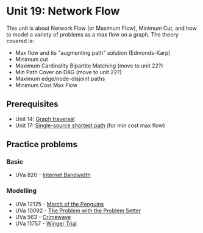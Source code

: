 # Unit 19: Network Flow
This unit is about Network Flow (or Maximum Flow), Minimum Cut, and how to model a variety of problems as a max flow on a graph. The theory covered is:
- Max flow and its "augmenting path" solution (Edmonds-Karp)
- Minimum cut
- Maximum Cardinality Bipartite Matching (move to unit 22?)
- Min Path Cover on DAG (move to unit 22?)
- Maximum edge/node-disjoint paths
- Minimum Cost Max Flow

## Prerequisites
- Unit 14: [Graph traversal](../14-traversal)
- Unit 17: [Single-source shortest path](../17-single-source-shortest-path) (for min cost max flow)

## Practice problems

### Basic
- UVa 820 - [Internet Bandwidth](https://uva.onlinejudge.org/external/8/820.pdf)

### Modelling
- UVa 12125 - [March of the Penguins](http://uva.onlinejudge.org/external/121/12125.pdf)
- UVa 10092 - [The Problem with the Problem Setter](http://uva.onlinejudge.org/external/100/10092.pdf)
- UVa 563 - [Crimewave](http://uva.onlinejudge.org/external/5/563.pdf)
- UVa 11757 - [Winger Trial](http://uva.onlinejudge.org/external/117/11757.pdf)
